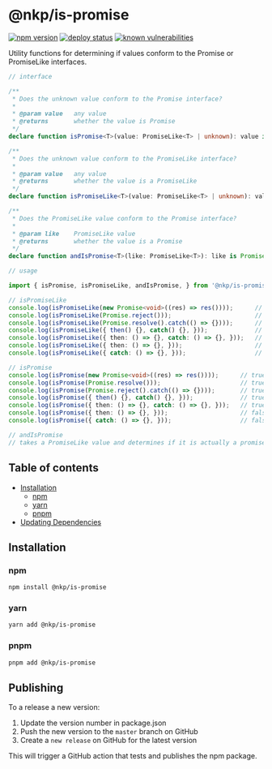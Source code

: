 # @nkp/is-promise

[![npm version](https://badge.fury.io/js/%40nkp%2Fis-promise.svg)](https://www.npmjs.com/package/@nkp/is-promise)
[![deploy status](https://github.com/NickKelly1/nkp-is-promise/actions/workflows/release.yml/badge.svg)](https://github.com/NickKelly1/nkp-is-promise/actions/workflows/release.yml)
[![known vulnerabilities](https://snyk.io/test/github/NickKelly1/nkp-is-promise/badge.svg)](https://snyk.io/test/github/NickKelly1/nkp-is-promise)

Utility functions for determining if values conform to the Promise or PromiseLike interfaces.


```ts
// interface

/**
 * Does the unknown value conform to the Promise interface?
 *
 * @param value   any value
 * @returns       whether the value is Promise
 */
declare function isPromise<T>(value: PromiseLike<T> | unknown): value is Promise<T>;

/**
 * Does the unknown value conform to the PromiseLike interface?
 *
 * @param value   any value
 * @returns       whether the value is a PromiseLike
 */
declare function isPromiseLike<T>(value: PromiseLike<T> | unknown): value is PromiseLike<T>;

/**
 * Does the PromiseLike value conform to the Promise interface?
 *
 * @param like    PromiseLike value
 * @returns       whether the value is a Promise
 */
declare function andIsPromise<T>(like: PromiseLike<T>): like is Promise<T>;
```


```ts
// usage

import { isPromise, isPromiseLike, andIsPromise, } from '@nkp/is-promise';

// isPromiseLike
console.log(isPromiseLike(new Promise<void>((res) => res())));      // true
console.log(isPromiseLike(Promise.reject()));                       // true
console.log(isPromiseLike(Promise.resolve().catch(() => {})));      // true
console.log(isPromiseLike({ then() {}, catch() {}, }));             // true
console.log(isPromiseLike({ then: () => {}, catch: () => {}, }));   // true
console.log(isPromiseLike({ then: () => {}, }));                    // true
console.log(isPromiseLike({ catch: () => {}, }));                   // false

// isPromise
console.log(isPromise(new Promise<void>((res) => res())));      // true
console.log(isPromise(Promise.resolve()));                      // true
console.log(isPromise(Promise.reject().catch(() => {})));       // true
console.log(isPromise({ then() {}, catch() {}, }));             // true
console.log(isPromise({ then: () => {}, catch: () => {}, }));   // true
console.log(isPromise({ then: () => {}, }));                    // false
console.log(isPromise({ catch: () => {}, }));                   // false

// andIsPromise
// takes a PromiseLike value and determines if it is actually a promise
```

## Table of contents

- [Installation](#installation)
  - [npm](#npm)
  - [yarn](#yarn)
  - [pnpm](#pnpm)
- [Updating Dependencies](#updating-dependencies)

## Installation

### npm

```sh
npm install @nkp/is-promise
```

### yarn

```sh
yarn add @nkp/is-promise
```

### pnpm

```sh
pnpm add @nkp/is-promise
```

## Publishing

To a release a new version:

1. Update the version number in package.json
2. Push the new version to the `master` branch on GitHub
3. Create a `new release` on GitHub for the latest version

This will trigger a GitHub action that tests and publishes the npm package.
